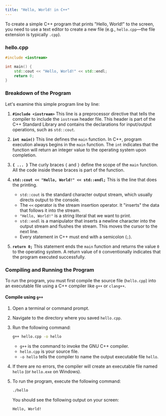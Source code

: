 ```yaml
---
title: "Hello, World! in C++"
---
```


To create a simple C++ program that prints "Hello, World!" to the screen, you need to use a text editor to create a new file (e.g., `hello.cpp`—the file extension is typically `.cpp`).

### hello.cpp

```cpp
#include <iostream>

int main() {
    std::cout << "Hello, World!" << std::endl;
    return 0;
}
```

### Breakdown of the Program

Let's examine this simple program line by line:

1.  **`#include <iostream>`**
    This line is a preprocessor directive that tells the compiler to include the `iostream` header file. This header is part of the C++ Standard Library and contains the declarations for input/output operations, such as `std::cout`.

2.  **`int main()`**
    This line defines the `main` function. In C++, program execution always begins in the `main` function. The `int` indicates that the function will return an integer value to the operating system upon completion.

3.  **`{ ... }`**
    The curly braces `{` and `}` define the scope of the `main` function. All the code inside these braces is part of the function.

4.  **`std::cout << "Hello, World!" << std::endl;`**
    This is the line that does the printing.
    -   `std::cout` is the standard character output stream, which usually directs output to the console.
    -   The `<<` operator is the stream insertion operator. It "inserts" the data that follows it into the stream.
    -   `"Hello, World!"` is a string literal that we want to print.
    -   `std::endl` is a manipulator that inserts a newline character into the output stream and flushes the stream. This moves the cursor to the next line.
    -   Every statement in C++ must end with a semicolon (`;`).

5.  **`return 0;`**
    This statement ends the `main` function and returns the value `0` to the operating system. A return value of `0` conventionally indicates that the program executed successfully.

### Compiling and Running the Program

To run the program, you must first compile the source file (`hello.cpp`) into an executable file using a C++ compiler like `g++` or `clang++`.

#### Compile using `g++`

1.  Open a terminal or command prompt.
2.  Navigate to the directory where you saved `hello.cpp`.
3.  Run the following command:

    ```bash
    g++ hello.cpp -o hello
    ```

    -   `g++` is the command to invoke the GNU C++ compiler.
    -   `hello.cpp` is your source file.
    -   `-o hello` tells the compiler to name the output executable file `hello`.

4.  If there are no errors, the compiler will create an executable file named `hello` (or `hello.exe` on Windows).

5.  To run the program, execute the following command:

    ```bash
    ./hello
    ```

    You should see the following output on your screen:

    ```
    Hello, World!
    ```